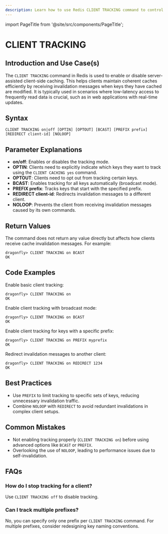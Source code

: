```yaml
---
description: Learn how to use Redis CLIENT TRACKING command to control server-assisted client side caching for the connection.
---
```


import PageTitle from '@site/src/components/PageTitle';

# CLIENT TRACKING

<PageTitle title="Redis CLIENT TRACKING Explained (Better Than Official Docs)" />

## Introduction and Use Case(s)

The `CLIENT TRACKING` command in Redis is used to enable or disable server-assisted client-side caching. This helps clients maintain coherent caches efficiently by receiving invalidation messages when keys they have cached are modified. It is typically used in scenarios where low-latency access to frequently read data is crucial, such as in web applications with real-time updates.

## Syntax

```plaintext
CLIENT TRACKING on|off [OPTIN] [OPTOUT] [BCAST] [PREFIX prefix] [REDIRECT client-id] [NOLOOP]
```

## Parameter Explanations

- **on/off**: Enables or disables the tracking mode.
- **OPTIN**: Clients need to explicitly indicate which keys they want to track using the `CLIENT CACHING yes` command.
- **OPTOUT**: Clients need to opt out from tracking certain keys.
- **BCAST**: Enables tracking for all keys automatically (broadcast mode).
- **PREFIX prefix**: Tracks keys that start with the specified prefix.
- **REDIRECT client-id**: Redirects invalidation messages to a different client.
- **NOLOOP**: Prevents the client from receiving invalidation messages caused by its own commands.

## Return Values

The command does not return any value directly but affects how clients receive cache invalidation messages. For example:

```cli
dragonfly> CLIENT TRACKING on BCAST
OK
```

## Code Examples

Enable basic client tracking:

```cli
dragonfly> CLIENT TRACKING on
OK
```

Enable client tracking with broadcast mode:

```cli
dragonfly> CLIENT TRACKING on BCAST
OK
```

Enable client tracking for keys with a specific prefix:

```cli
dragonfly> CLIENT TRACKING on PREFIX myprefix
OK
```

Redirect invalidation messages to another client:

```cli
dragonfly> CLIENT TRACKING on REDIRECT 1234
OK
```

## Best Practices

- Use `PREFIX` to limit tracking to specific sets of keys, reducing unnecessary invalidation traffic.
- Combine `NOLOOP` with `REDIRECT` to avoid redundant invalidations in complex client setups.

## Common Mistakes

- Not enabling tracking properly (`CLIENT TRACKING on`) before using advanced options like `BCAST` or `PREFIX`.
- Overlooking the use of `NOLOOP`, leading to performance issues due to self-invalidation.

## FAQs

### How do I stop tracking for a client?

Use `CLIENT TRACKING off` to disable tracking.

### Can I track multiple prefixes?

No, you can specify only one prefix per `CLIENT TRACKING` command. For multiple prefixes, consider redesigning key naming conventions.
